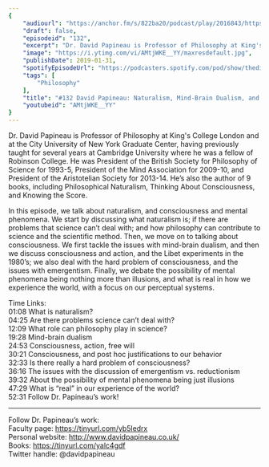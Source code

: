 ```yaml
---
{
	"audiourl": "https://anchor.fm/s/822ba20/podcast/play/2016843/https%3A%2F%2Fd3ctxlq1ktw2nl.cloudfront.net%2Fproduction%2F2019-0-1%2F7778413-44100-2-4691e4ec14d9e.m4a",
	"draft": false,
	"episodeid": "132",
	"excerpt": "Dr. David Papineau is Professor of Philosophy at King's College London and at the City University of New York Graduate Center, having previously taught for several years at Cambridge University where he was a fellow of Robinson College. He was President of the British Society for Philosophy of Science for 1993-5, President of the Mind Association for 2009-10, and President of the Aristotelian Society for 2013-14. He’s also the author of 9 books, including Philosophical Naturalism, Thinking About Consciousness, and Knowing the Score.",
	"image": "https://i.ytimg.com/vi/AMtjWKE__YY/maxresdefault.jpg",
	"publishDate": 2019-01-31,
	"spotifyEpisodeUrl": "https://podcasters.spotify.com/pod/show/thedissenter/episodes/132-David-Papineau-Naturalism--Mind-Brain-Dualism--and-Consciousness-e2s24b",
	"tags": [
		"Philosophy"
	],
	"title": "#132 David Papineau: Naturalism, Mind-Brain Dualism, and Consciousness",
	"youtubeid": "AMtjWKE__YY"
}
---
```

Dr. David Papineau is Professor of Philosophy at King's College London and at the City University of New York Graduate Center, having previously taught for several years at Cambridge University where he was a fellow of Robinson College. He was President of the British Society for Philosophy of Science for 1993-5, President of the Mind Association for 2009-10, and President of the Aristotelian Society for 2013-14. He’s also the author of 9 books, including Philosophical Naturalism, Thinking About Consciousness, and Knowing the Score.

In this episode, we talk about naturalism, and consciousness and mental phenomena. We start by discussing what naturalism is; if there are problems that science can’t deal with; and how philosophy can contribute to science and the scientific method. Then, we move on to talking about consciousness. We first tackle the issues with mind-brain dualism, and then we discuss consciousness and action, and the Libet experiments in the 1980’s; we also deal with the hard problem of consciousness, and the issues with emergentism. Finally, we debate the possibility of mental phenomena being nothing more than illusions, and what is real in how we experience the world, with a focus on our perceptual systems.

Time Links:  
<time>01:08</time> What is naturalism?  
<time>04:25</time> Are there problems science can’t deal with?                     
<time>12:09</time> What role can philosophy play in science?              
<time>19:28</time> Mind-brain dualism    
<time>24:53</time> Consciousness, action, free will        
<time>30:21</time> Consciousness, and post hoc justifications to our behavior           
<time>32:33</time> Is there really a hard problem of consciousness?    
<time>36:16</time> The issues with the discussion of emergentism vs. reductionism  
<time>39:32</time> About the possibility of mental phenomena being just illusions  
<time>47:29</time> What is “real” in our experience of the world?  
<time>52:31</time> Follow Dr. Papineau’s work!

---

Follow Dr. Papineau’s work:  
Faculty page: https://tinyurl.com/yb5ledrx  
Personal website: http://www.davidpapineau.co.uk/  
Books: https://tinyurl.com/yalc4gdf  
Twitter handle: @davidpapineau
